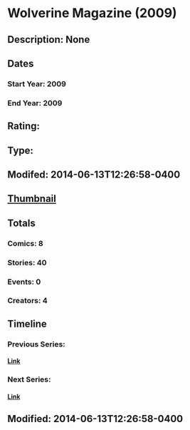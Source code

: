 # Wolverine Magazine (2009)
## Description: None
## Dates
### Start Year: 2009
### End Year: 2009
## Rating: 
## Type: 
## Modifed: 2014-06-13T12:26:58-0400
## [Thumbnail](http://i.annihil.us/u/prod/marvel/i/mg/c/c0/4bb4df7cc9267.jpg)
## Totals
### Comics: 8
### Stories: 40
### Events: 0
### Creators: 4
## Timeline
### Previous Series: 
#### [Link]()
### Next Series: 
#### [Link]()
## Modified: 2014-06-13T12:26:58-0400